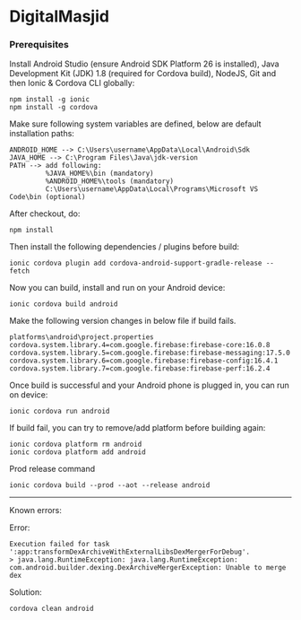 # DigitalMasjid

### Prerequisites
Install Android Studio (ensure Android SDK Platform 26 is installed), Java Development Kit (JDK) 1.8 (required for Cordova build), NodeJS, Git and then Ionic & Cordova CLI globally:
```
npm install -g ionic
npm install -g cordova
```

Make sure following system variables are defined, below are default installation paths:
```
ANDROID_HOME --> C:\Users\username\AppData\Local\Android\Sdk
JAVA_HOME --> C:\Program Files\Java\jdk-version
PATH --> add following:
         %JAVA_HOME%\bin (mandatory)
         %ANDROID_HOME%\tools (mandatory)
         C:\Users\username\AppData\Local\Programs\Microsoft VS Code\bin (optional)
```

After checkout, do:
```
npm install
```

Then install the following dependencies / plugins before build:
```
ionic cordova plugin add cordova-android-support-gradle-release --fetch
```

Now you can build, install and run on your Android device:
```
ionic cordova build android
```

Make the following version changes in below file if build fails.
```
platforms\android\project.properties
cordova.system.library.4=com.google.firebase:firebase-core:16.0.8
cordova.system.library.5=com.google.firebase:firebase-messaging:17.5.0
cordova.system.library.6=com.google.firebase:firebase-config:16.4.1
cordova.system.library.7=com.google.firebase:firebase-perf:16.2.4
```

Once build is successful and your Android phone is plugged in, you can run on device:
```
ionic cordova run android
```

If build fail, you can try to remove/add platform before building again:
```
ionic cordova platform rm android
ionic cordova platform add android
```

Prod release command
```
ionic cordova build --prod --aot --release android
```

-------------
Known errors:

Error:
```
Execution failed for task ':app:transformDexArchiveWithExternalLibsDexMergerForDebug'.
> java.lang.RuntimeException: java.lang.RuntimeException: com.android.builder.dexing.DexArchiveMergerException: Unable to merge dex
```
Solution:
```
cordova clean android
```
